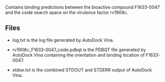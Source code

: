Contains binding predictions between the bioactive compound F1633-0047 and the cside search space on the virulence factor rv1908c.

## Files

- log.txt is the log file generated by AutoDock Vina.

- rv1908c_F1633-0047_cside.pdbqt is the PDBQT file generated by AutoDock Vina containing the orientation and binding location of F1633-0047.

- stdoe.txt is the combined STDOUT and STDERR output of AutoDock Vina.

